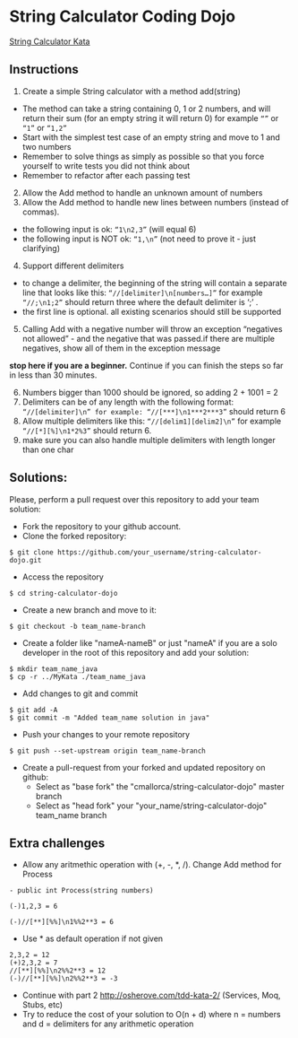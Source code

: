 String Calculator Coding Dojo
=========================
[String Calculator Kata](http://osherove.com/tdd-kata-1/)

## Instructions
1. Create a simple String calculator with a method add(string)
  * The method can take a string containing 0, 1 or 2 numbers, and will return their sum (for an empty string it will return 0) for example ``“”`` or ``“1”`` or ``“1,2”``
  * Start with the simplest test case of an empty string and move to 1 and two numbers
  * Remember to solve things as simply as possible so that you force yourself to write tests you did not think about
  * Remember to refactor after each passing test
2. Allow the Add method to handle an unknown amount of numbers
3. Allow the Add method to handle new lines between numbers (instead of commas).
  * the following input is ok:  ``“1\n2,3”``  (will equal 6)
  * the following input is NOT ok:  ``“1,\n”`` (not need to prove it - just clarifying)
4. Support different delimiters
  * to change a delimiter, the beginning of the string will contain a separate line that looks like this:   ``“//[delimiter]\n[numbers…]”`` for example ``“//;\n1;2”`` should return three where the default delimiter is ‘;’ .
  * the first line is optional. all existing scenarios should still be supported
5. Calling Add with a negative number will throw an exception “negatives not allowed” - and the negative that was passed.if there are multiple negatives, show all of them in the exception message

**stop here if you are a beginner.** Continue if you can finish the steps so far in less than 30 minutes.

6. Numbers bigger than 1000 should be ignored, so adding 2 + 1001  = 2
7. Delimiters can be of any length with the following format:  ``“//[delimiter]\n” for example: “//[***]\n1***2***3”`` should return 6
8. Allow multiple delimiters like this:  ``“//[delim1][delim2]\n”`` for example ``“//[*][%]\n1*2%3”`` should return 6.
9. make sure you can also handle multiple delimiters with length longer than one char


## Solutions:
Please, perform a pull request over this repository to add your team solution:
* Fork the repository to your github account.
* Clone the forked repository:
```
$ git clone https://github.com/your_username/string-calculator-dojo.git
```    
* Access the repository
```
$ cd string-calculator-dojo
```
* Create a new branch and move to it:
```
$ git checkout -b team_name-branch
```
* Create a folder like "nameA-nameB" or just "nameA" if you are a solo developer in the root of this repository and add your solution:
```
$ mkdir team_name_java
$ cp -r ../MyKata ./team_name_java
```
* Add changes to git and commit
```
$ git add -A
$ git commit -m "Added team_name solution in java"
```
* Push your changes to your remote repository
```
$ git push --set-upstream origin team_name-branch
```
* Create a pull-request from your forked and updated repository on github:
   * Select as "base fork" the "cmallorca/string-calculator-dojo" master branch
   * Select as "head fork" your "your_name/string-calculator-dojo" team_name branch 

## Extra challenges
* Allow any aritmethic operation with  (+, -, *, /). Change Add method for Process
```
- public int Process(string numbers)

(-)1,2,3 = 6

(-)//[**][%%]\n1%%2**3 = 6

```
* Use * as default operation if not given
```
2,3,2 = 12
(+)2,3,2 = 7
//[**][%%]\n2%%2**3 = 12
(-)//[**][%%]\n2%%2**3 = -3
```
* Continue with part 2 http://osherove.com/tdd-kata-2/ (Services, Moq, Stubs, etc)
* Try to reduce the cost of your solution to O(n + d) where n = numbers and d = delimiters for any arithmetic operation
